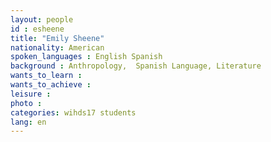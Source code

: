 ```yaml
---
layout: people
id : esheene
title: "Emily Sheene"
nationality: American
spoken_languages : English Spanish
background : Anthropology,  Spanish Language, Literature
wants_to_learn :
wants_to_achieve :
leisure :
photo :
categories: wihds17 students
lang: en
---
```

